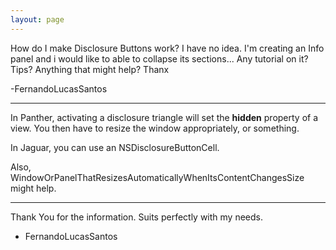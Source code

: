 ```yaml
---
layout: page
---
```


How do I make Disclosure Buttons work? I have no idea. I'm creating an Info panel and i would like to able to collapse its sections... Any tutorial on it? Tips? Anything that might help? Thanx

-FernandoLucasSantos

----

In Panther, activating a disclosure triangle will set the **hidden** property of a view. You then have to resize the window appropriately, or something.

In Jaguar, you can use an NSDisclosureButtonCell.

Also, WindowOrPanelThatResizesAutomaticallyWhenItsContentChangesSize might help.

----

Thank You for the information. Suits perfectly with my needs.
- FernandoLucasSantos
